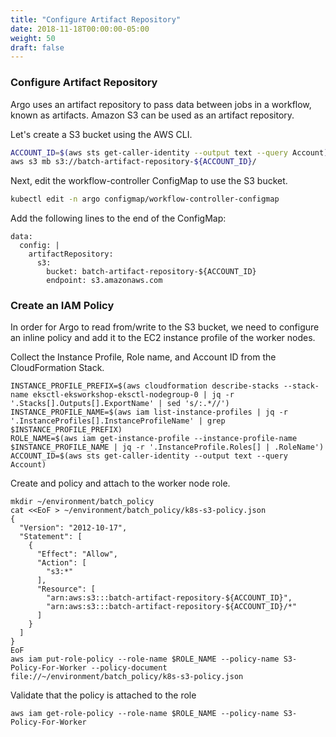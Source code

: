 ```yaml
---
title: "Configure Artifact Repository"
date: 2018-11-18T00:00:00-05:00
weight: 50
draft: false
---
```


### Configure Artifact Repository

Argo uses an artifact repository to pass data between jobs in a workflow, known as artifacts. Amazon S3 can be used as an artifact repository.

Let's create a S3 bucket using the AWS CLI.

```bash
ACCOUNT_ID=$(aws sts get-caller-identity --output text --query Account)
aws s3 mb s3://batch-artifact-repository-${ACCOUNT_ID}/
```

Next, edit the workflow-controller ConfigMap to use the S3 bucket.

```bash
kubectl edit -n argo configmap/workflow-controller-configmap
```

Add the following lines to the end of the ConfigMap:

```
data:
  config: |
    artifactRepository:
      s3:
        bucket: batch-artifact-repository-${ACCOUNT_ID}
        endpoint: s3.amazonaws.com
```

### Create an IAM Policy
In order for Argo to read from/write to the S3 bucket, we need to configure an inline policy and add it to the EC2 instance profile of the worker nodes.

Collect the Instance Profile, Role name, and Account ID from the CloudFormation Stack.
```
INSTANCE_PROFILE_PREFIX=$(aws cloudformation describe-stacks --stack-name eksctl-eksworkshop-eksctl-nodegroup-0 | jq -r '.Stacks[].Outputs[].ExportName' | sed 's/:.*//')
INSTANCE_PROFILE_NAME=$(aws iam list-instance-profiles | jq -r '.InstanceProfiles[].InstanceProfileName' | grep $INSTANCE_PROFILE_PREFIX)
ROLE_NAME=$(aws iam get-instance-profile --instance-profile-name $INSTANCE_PROFILE_NAME | jq -r '.InstanceProfile.Roles[] | .RoleName')
ACCOUNT_ID=$(aws sts get-caller-identity --output text --query Account)
```

Create and policy and attach to the worker node role.

```
mkdir ~/environment/batch_policy
cat <<EoF > ~/environment/batch_policy/k8s-s3-policy.json
{
  "Version": "2012-10-17",
  "Statement": [
    {
      "Effect": "Allow",
      "Action": [
        "s3:*"
      ],
      "Resource": [
        "arn:aws:s3:::batch-artifact-repository-${ACCOUNT_ID}",
        "arn:aws:s3:::batch-artifact-repository-${ACCOUNT_ID}/*"
      ]
    }
  ]
}
EoF
aws iam put-role-policy --role-name $ROLE_NAME --policy-name S3-Policy-For-Worker --policy-document file://~/environment/batch_policy/k8s-s3-policy.json
```

Validate that the policy is attached to the role
```
aws iam get-role-policy --role-name $ROLE_NAME --policy-name S3-Policy-For-Worker
```